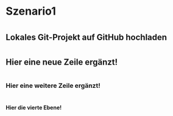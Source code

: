 # Szenario1
#
## Lokales Git-Projekt auf GitHub hochladen
#
## Hier eine neue Zeile ergänzt!
#
### Hier eine weitere Zeile ergänzt!
#
#### Hier die vierte Ebene!